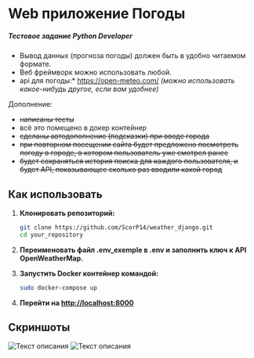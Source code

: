 # Web приложение Погоды
##### Тестовое задание Python Developer

 - Вывод данных (прогноза погоды) должен быть в удобно читаемом формате. 
 - Веб фреймворк можно использовать любой.
 - api для погоды:* https://open-meteo.com/ *(можно использовать какое-нибудь другое, если вам удобнее)*

Дополнение:

- ~~написаны тесты~~
- всё это помещено в докер контейнер
- ~~сделаны автодополнение (подсказки) при вводе города~~
- ~~при повторном посещении сайта будет предложено посмотреть погоду в городе, в котором пользователь уже смотрел ранее~~
- ~~будет сохраняться история поиска для каждого пользователя, и будет API, показывающее сколько раз вводили какой город~~

## Как использовать

1. **Клонировать репозиторий:**

   ```bash
   git clone https://github.com/ScorP14/weather_django.git
   cd your_repository

2. **Переименовать файл .env_exemple в .env и заполнить ключ к API OpenWeatherMap.**

3. **Запустить Docker контейнер командой:**

   ```bash
   sudo docker-compose up

4. **Перейти на <http://localhost:8000>**

## Скриншоты

![Текст описания](screenshots/1.png)
![Текст описания](screenshots/2.png)

